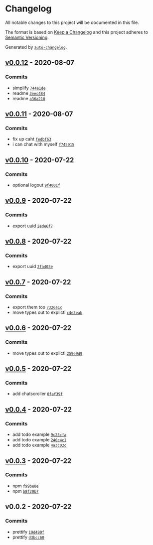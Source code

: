 # Changelog

All notable changes to this project will be documented in this file.

The format is based on [Keep a Changelog](https://keepachangelog.com/en/1.0.0/)
and this project adheres to [Semantic Versioning](https://semver.org/spec/v2.0.0.html).

Generated by [`auto-changelog`](https://github.com/CookPete/auto-changelog).

## [v0.0.12](https://github.com/sw-yx/react-demos/compare/v0.0.11...v0.0.12) - 2020-08-07

### Commits

- simplify [`744e1de`](https://github.com/sw-yx/react-demos/commit/744e1de9d9e56aff21cbc2d86306539dabc06169)
- readme [`3eec484`](https://github.com/sw-yx/react-demos/commit/3eec4847012ab783962a3d15a89ccb2b322fc46b)
- readme [`a36a210`](https://github.com/sw-yx/react-demos/commit/a36a2101a337a820929612e2a29667e55e16fe48)

## [v0.0.11](https://github.com/sw-yx/react-demos/compare/v0.0.10...v0.0.11) - 2020-08-07

### Commits

- fix up caht [`fedbf63`](https://github.com/sw-yx/react-demos/commit/fedbf63e18d213f47d3043e29c371c66f50c99ee)
- i can chat with myself [`f745915`](https://github.com/sw-yx/react-demos/commit/f745915db5c6ac30376dfcc0187ad5853a0b0787)

## [v0.0.10](https://github.com/sw-yx/react-demos/compare/v0.0.9...v0.0.10) - 2020-07-22

### Commits

- optional logout [`9f4001f`](https://github.com/sw-yx/react-demos/commit/9f4001f16c022d43866042c2356659fc812c9624)

## [v0.0.9](https://github.com/sw-yx/react-demos/compare/v0.0.8...v0.0.9) - 2020-07-22

### Commits

- export uuid [`2ede6f7`](https://github.com/sw-yx/react-demos/commit/2ede6f79b8ed357aa57ab2de31e6e877ce213fa1)

## [v0.0.8](https://github.com/sw-yx/react-demos/compare/v0.0.7...v0.0.8) - 2020-07-22

### Commits

- export uuid [`2fa403e`](https://github.com/sw-yx/react-demos/commit/2fa403e206e987f69a479d6b9161e52563a4f699)

## [v0.0.7](https://github.com/sw-yx/react-demos/compare/v0.0.6...v0.0.7) - 2020-07-22

### Commits

- export them too [`7326a1c`](https://github.com/sw-yx/react-demos/commit/7326a1c692f691c9b0d5d9d6645b43f858a844b3)
- move types out to explicti [`c4e3eab`](https://github.com/sw-yx/react-demos/commit/c4e3eabd68b414895cc60bd7adb1b9fd3a858b1c)

## [v0.0.6](https://github.com/sw-yx/react-demos/compare/v0.0.5...v0.0.6) - 2020-07-22

### Commits

- move types out to explicti [`259e9d9`](https://github.com/sw-yx/react-demos/commit/259e9d9c524540a23427415fc571ebf93e4e7d07)

## [v0.0.5](https://github.com/sw-yx/react-demos/compare/v0.0.4...v0.0.5) - 2020-07-22

### Commits

- add chatscroller [`0faf39f`](https://github.com/sw-yx/react-demos/commit/0faf39fe03fd563983a99ac22f540ddcbebd7c36)

## [v0.0.4](https://github.com/sw-yx/react-demos/compare/v0.0.3...v0.0.4) - 2020-07-22

### Commits

- add todo example [`9c25cfa`](https://github.com/sw-yx/react-demos/commit/9c25cfadd737d4c1d6bb2339a219796da85f2fc4)
- add todo example [`240c4c1`](https://github.com/sw-yx/react-demos/commit/240c4c19a08b2e27aa4a4488f97b1c1c0475327d)
- add todo example [`4a3c02c`](https://github.com/sw-yx/react-demos/commit/4a3c02c40c5b19ddffdd89f4a879e300c79ae5ff)

## [v0.0.3](https://github.com/sw-yx/react-demos/compare/v0.0.2...v0.0.3) - 2020-07-22

### Commits

- npm [`f99be8e`](https://github.com/sw-yx/react-demos/commit/f99be8ed892dd0ec68edf8c56e756d9777627f89)
- npm [`b8f20b7`](https://github.com/sw-yx/react-demos/commit/b8f20b79d581a40fb512c48bb71a24fbb6dbd6a9)

## v0.0.2 - 2020-07-22

### Commits

- prettify [`19d490f`](https://github.com/sw-yx/react-demos/commit/19d490f9ac1ac75405f9d9fefa36e3a67cc459f5)
- prettify [`d3bcc60`](https://github.com/sw-yx/react-demos/commit/d3bcc6024a36fa27a448597bfbaf7e18c65d1040)
